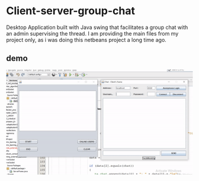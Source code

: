 # Client-server-group-chat
Desktop Application built with Java swing that facilitates a group chat with an admin supervising the thread. 
I am providing the main files from my project only, as i was doing this netbeans project a long time ago. 

## demo 
![](cs_demo.gif)

